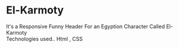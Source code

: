 # El-Karmoty
It's a Responsive Funny Header For an Egyption Character Called El-Karmoty  
Technologies used.. 
Html , CSS
